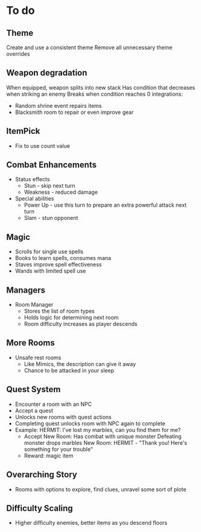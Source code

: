 # To do

## Theme
Create and use a consistent theme
Remove all unnecessary theme overrides

## Weapon degradation
When equipped, weapon splits into new stack
Has condition that decreases when striking an enemy
Breaks when condition reaches 0
integrations:
- Random shrine event repairs items
- Blacksmith room to repair or even improve gear

## ItemPick
- Fix to use count value

## Combat Enhancements
- Status effects
    - Stun - skip next turn
    - Weakness - reduced damage
- Special abilities
    - Power Up - use this turn to prepare an extra powerful attack next turn
    - Slam - stun opponent

## Magic
- Scrolls for single use spells
- Books to learn spells, consumes mana
- Staves improve spell effectiveness
- Wands with limited spell use

## Managers
- Room Manager
    - Stores the list of room types
    - Holds logic for determining next room
    - Room difficulty increases as player descends

## More Rooms
- Unsafe rest rooms
    - Like Mimics, the description can give it away
    - Chance to be attacked in your sleep

## Quest System
- Encounter a room with an NPC
- Accept a quest
- Unlocks new rooms with quest actions
- Completing quest unlocks room with NPC again to complete
- Example:
    HERMIT: I've lost my marbles, can you find them for me?
    - Accept
    New Room: Has combat with unique monster
        Defeating monster drops marbles
    New Room: HERMIT - "Thank you! Here's something for your trouble"
    - Reward: magic item

## Overarching Story
- Rooms with options to explore, find clues, unravel some sort of plote

## Difficulty Scaling
- Higher difficulty enemies, better items as you descend floors